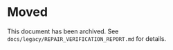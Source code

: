 # Moved

This document has been archived. See `docs/legacy/REPAIR_VERIFICATION_REPORT.md` for details.
